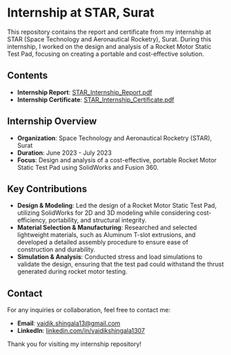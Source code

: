 # Internship at STAR, Surat

This repository contains the report and certificate from my internship at STAR (Space Technology and Aeronautical Rocketry), Surat. During this internship, I worked on the design and analysis of a Rocket Motor Static Test Pad, focusing on creating a portable and cost-effective solution.

## Contents

- **Internship Report**: [STAR_Internship_Report.pdf](./STAR_Internship_Report.pdf)
- **Internship Certificate**: [STAR_Internship_Certificate.pdf](./STAR_Internship_Certificate.pdf)

## Internship Overview

- **Organization**: Space Technology and Aeronautical Rocketry (STAR), Surat
- **Duration**: June 2023 - July 2023
- **Focus**: Design and analysis of a cost-effective, portable Rocket Motor Static Test Pad using SolidWorks and Fusion 360.

## Key Contributions

- **Design & Modeling**: Led the design of a Rocket Motor Static Test Pad, utilizing SolidWorks for 2D and 3D modeling while considering cost-efficiency, portability, and structural integrity.
- **Material Selection & Manufacturing**: Researched and selected lightweight materials, such as Aluminum T-slot extrusions, and developed a detailed assembly procedure to ensure ease of construction and durability.
- **Simulation & Analysis**: Conducted stress and load simulations to validate the design, ensuring that the test pad could withstand the thrust generated during rocket motor testing.

## Contact

For any inquiries or collaboration, feel free to contact me:

- **Email**: [vaidik.shingala13@gmail.com](mailto:vaidik.shingala13@gmail.com)
- **LinkedIn**: [linkedin.com/in/vaidikshingala1307](https://linkedin.com/in/vaidikshingala1307)

Thank you for visiting my internship repository!
